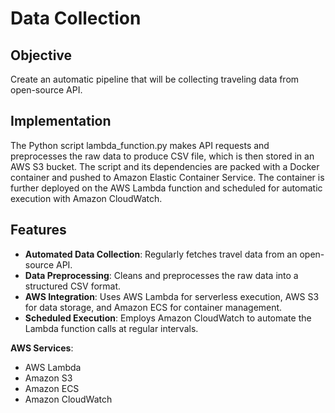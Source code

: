 # Data Collection

## Objective
Create an automatic pipeline that will be collecting traveling data from open-source API. 

## Implementation
The Python script lambda_function.py makes API requests and preprocesses the raw data to produce CSV file, which is then stored in an AWS S3 bucket. 
The script and its dependencies are packed with a Docker container and pushed to Amazon Elastic Container Service. 
The container is further deployed on the AWS Lambda function and scheduled for automatic execution with Amazon CloudWatch.

## Features

- **Automated Data Collection**: Regularly fetches travel data from an open-source API.
- **Data Preprocessing**: Cleans and preprocesses the raw data into a structured CSV format.
- **AWS Integration**: Uses AWS Lambda for serverless execution, AWS S3 for data storage, and Amazon ECS for container management.
- **Scheduled Execution**: Employs Amazon CloudWatch to automate the Lambda function calls at regular intervals.


 **AWS Services**:
  - AWS Lambda
  - Amazon S3
  - Amazon ECS
  - Amazon CloudWatch
